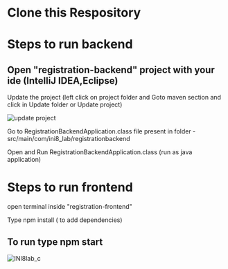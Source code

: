 # Clone this Respository

# Steps to run backend 


## Open "registration-backend" project with your ide (IntelliJ IDEA,Eclipse)


Update the project (left click on project folder and Goto  maven section and click in Update folder or Update project)

![update project](https://github.com/user-attachments/assets/e1cc414b-6059-4c69-811f-189ca03ac19e)

Go to RegistrationBackendApplication.class      file  present in folder -  src/main/com/ini8_lab/registrationbackend
 
Open and Run   RegistrationBackendApplication.class   (run as java application)

# Steps to run frontend
open terminal inside "registration-frontend"

Type npm install ( to add dependencies)
## To run type npm start 

![INI8lab_c](https://github.com/user-attachments/assets/e58f8e0a-9122-43cc-a87a-c99df6240a14)
